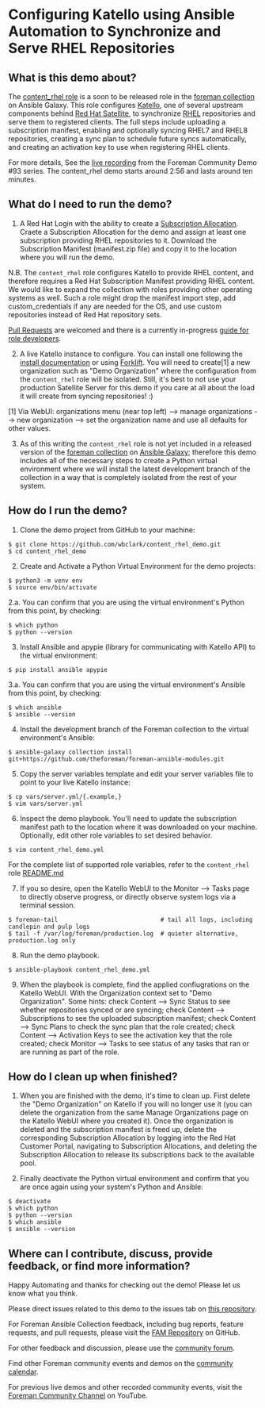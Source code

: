 # Configuring Katello using Ansible Automation to Synchronize and Serve RHEL Repositories #

## What is this demo about? ##

The [content_rhel role](https://github.com/theforeman/foreman-ansible-modules/tree/develop/roles/content_rhel) is a soon to be released role in the [foreman collection](https://galaxy.ansible.com/theforeman/foreman) on Ansible Galaxy. This role configures [Katello](https://theforeman.org/plugins/katello/), one of several upstream components behind [Red Hat Satellite](https://www.redhat.com/en/technologies/management/satellite), to synchronize [RHEL](https://www.redhat.com/en/technologies/linux-platforms/enterprise-linux) repositories and serve them to registered clients. The full steps include uploading a subscription manifest, enabling and optionally syncing RHEL7 and RHEL8 repositories, creating a sync plan to schedule future syncs automatically, and creating an activation key to use when registering RHEL clients.

For more details, See the [live recording](https://youtu.be/k0spcDCIYYU?t=176) from the Foreman Community Demo #93 series. The content_rhel demo starts around 2:56 and lasts around ten minutes.

## What do I need to run the demo? ##

1. A Red Hat Login with the ability to create a [Subscription Allocation](https://access.redhat.com/management/subscription_allocations). Craete a Subscription Allocation for the demo and assign at least one subscription providing RHEL repositories to it. Download the Subscription Manifest (manifest.zip file) and copy it to the location where you will run the demo.

N.B. The `content_rhel` role configures Katello to provide RHEL content, and therefore requires a Red Hat Subscription Manifest providing RHEL content. We would like to expand the collection with roles providing other operating systems as well. Such a role might drop the manifest import step, add custom_credentials if any are needed for the OS, and use custom repositories instead of Red Hat repository sets.

[Pull Requests](https://github.com/theforeman/foreman-ansible-modules/pulls) are welcomed and there is a currently in-progress [guide for role developers](https://github.com/theforeman/foreman-ansible-modules/pull/1186/files).

2. A live Katello instance to configure. You can install one following the [install documentation](https://theforeman.org/plugins/katello/3.18/installation/index.html) or using [Forklift](https://github.com/theforeman/forklift). You will need to create[1] a new organization such as "Demo Organization" where the configuration from the `content_rhel` role will be isolated. Still, it's best to not use your production Satellite Server for this demo if you care at all about the load it will create from syncing repositories! :)

[1] Via WebUI: organizations menu (near top left) --> manage organizations --> new organization --> set the organization name and use all defaults for other values.

3. As of this writing the `content_rhel` role is not yet included in a released version of the [foreman collection](https://galaxy.ansible.com/theforeman/foreman) on [Ansible Galaxy](https://galaxy.ansible.com/); therefore this demo includes all of the necessary steps to create a Python virtual environment where we will install the latest development branch of the collection in a way that is completely isolated from the rest of your system.

## How do I run the demo? ##

1. Clone the demo project from GitHub to your machine:

```shell
$ git clone https://github.com/wbclark/content_rhel_demo.git
$ cd content_rhel_demo
```

2. Create and Activate a Python Virtual Environment for the demo projects:

```shell
$ python3 -m venv env
$ source env/bin/activate
```

2.a. You can confirm that you are using the virtual environment's Python from this point, by checking:

```shell
$ which python
$ python --version
```

3. Install Ansible and apypie (library for communicating with Katello API) to the virtual environment:

```shell
$ pip install ansible apypie
```

3.a. You can confirm that you are using the virtual environment's Ansible from this point, by checking:

```shell
$ which ansible
$ ansible --version
```

4. Install the development branch of the Foreman collection to the virtual environment's Ansible:

```shell
$ ansible-galaxy collection install git+https://github.com/theforeman/foreman-ansible-modules.git
```

5. Copy the server variables template and edit your server variables file to point to your live Katello instance:

```shell
$ cp vars/server.yml/{.example,}
$ vim vars/server.yml
```

6. Inspect the demo playbook. You'll need to update the subscription manifest path to the location where it was downloaded on your machine. Optionally, edit other role variables to set desired behavior.

```shell
$ vim content_rhel_demo.yml
```

For the complete list of supported role variables, refer to the `content_rhel` role [README.md](https://github.com/theforeman/foreman-ansible-modules/blob/develop/roles/content_rhel/README.md)

7. If you so desire, open the Katello WebUI to the Monitor --> Tasks page to directly observe progress, or directly observe system logs via a terminal session.

```shell
$ foreman-tail                             # tail all logs, including candlepin and pulp logs
$ tail -f /var/log/foreman/production.log  # quieter alternative, production.log only
```

8. Run the demo playbook.

```shell
$ ansible-playbook content_rhel_demo.yml
```

9. When the playbook is complete, find the applied confiugrations on the Katello WebUI. With the Organization context set to "Demo Organization". Some hints: check Content --> Sync Status to see whether repositories synced or are syncing; check Content --> Subscriptions to see the uploaded subscription manifest; check Content --> Sync Plans to check the sync plan that the role created; check Content --> Activation Keys to see the activation key that the role created; check Monitor --> Tasks to see status of any tasks that ran or are running as part of the role.

## How do I clean up when finished? ##

1. When you are finished with the demo, it's time to clean up. First delete the "Demo Organization" on Katello if you will no longer use it (you can delete the organization from the same Manage Organizations page on the Katello WebUI where you created it). Once the organization is deleted and the subscription manifest is freed up, delete the corresponding Subscription Allocation by logging into the Red Hat Customer Portal, navigating to Subscription Allocations, and deleting the Subscription Allocation to release its subscriptions back to the available pool.

2. Finally deactivate the Python virtual environment and confirm that you are once again using your system's Python and Ansible:

```shell
$ deactivate
$ which python
$ python --version
$ which ansible
$ ansible --version
```

## Where can I contribute, discuss, provide feedback, or find more information? ##

Happy Automating and thanks for checking out the demo! Please let us know what you think.

Please direct issues related to this demo to the issues tab on [this repository](https://github.com/wbclark/content_rhel_demo).

For Foreman Ansible Collection feedback, including bug reports, feature requests, and pull requests, please visit the [FAM Repository](https://github.com/theforeman/foreman-ansible-modules) on GitHub.

For other feedback and discussion, please use the [community forum](https://community.theforeman.org/).

Find other Foreman community events and demos on the [community calendar](https://community.theforeman.org/calendar).

For previous live demos and other recorded community events, visit the [Foreman Community Channel](https://www.youtube.com/channel/UCCo7AZ1oG6TbG0-dwjRqCmw) on YouTube.

